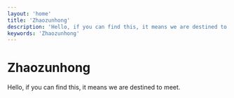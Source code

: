 ```yaml
---
layout: 'home'
title: 'Zhaozunhong'
description: 'Hello, if you can find this, it means we are destined to meet.'
keywords: 'Zhaozunhong'
---
```


# Zhaozunhong

Hello, if you can find this, it means we are destined to meet.
